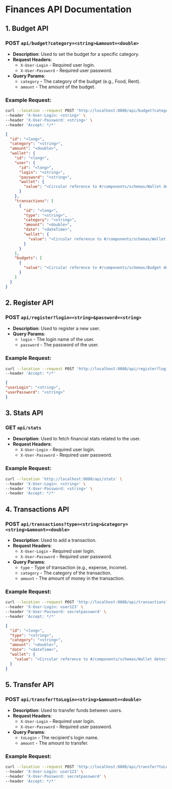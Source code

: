 # Finances API Documentation

## 1. Budget API

### **POST** `api/budget?category=<string>&amount=<double>`

- **Description**: Used to set the budget for a specific category.
- **Request Headers**:
    - `X-User-Login` - Required user login.
    - `X-User-Password` - Required user password.
- **Query Params**:
    - `category` - The category of the budget (e.g., Food, Rent).
    - `amount` - The amount of the budget.

### **Example Request**:
```bash
curl --location --request POST 'http://localhost:8080/api/budget?category=%3Cstring%3E&amount=%3Cdouble%3E' \
--header 'X-User-Login: <string>' \
--header 'X-User-Password: <string>' \
--header 'Accept: */*'
```
```json
{
  "id": "<long>",
  "category": "<string>",
  "amount": "<double>",
  "wallet": {
    "id": "<long>",
    "user": {
      "id": "<long>",
      "login": "<string>",
      "password": "<string>",
      "wallet": {
        "value": "<Circular reference to #/components/schemas/Wallet detected>"
      }
    },
    "transactions": [
      {
        "id": "<long>",
        "type": "<string>",
        "category": "<string>",
        "amount": "<double>",
        "date": "<dateTime>",
        "wallet": {
          "value": "<Circular reference to #/components/schemas/Wallet detected>"
        }
      }
    ],
    "budgets": [
      {
        "value": "<Circular reference to #/components/schemas/Budget detected>"
      }
    ]
  }
}

```
## 2. Register API

### **POST** `api/register?login=<string>&password=<string>`

- **Description**: Used to register a new user.
- **Query Params**:
    - `login` - The login name of the user.
    - `password` - The password of the user.

### **Example Request**:
```bash
curl --location --request POST 'http://localhost:8080/api/register?login=user123&password=secretpassword' \
--header 'Accept: */*'
```
```json
{
"userLogin": "<string>",
"userPassword": "<string>"
}
```
## 3. Stats API

### **GET** `api/stats`

- **Description**: Used to fetch financial stats related to the user.
- **Request Headers**:
    - `X-User-Login` - Required user login.
    - `X-User-Password` - Required user password.

### **Example Request**:
```bash
curl --location 'http://localhost:8080/api/stats' \
--header 'X-User-Login: <string>' \
--header 'X-User-Password: <string>' \
--header 'Accept: */*'
```

## 4. Transactions API

### **POST** `api/transactions?type=<string>&category=<string>&amount=<double>`

- **Description**: Used to add a transaction.
- **Request Headers**:
    - `X-User-Login` - Required user login.
    - `X-User-Password` - Required user password.
- **Query Params**:
    - `type` - Type of transaction (e.g., expense, income).
    - `category` - The category of the transaction.
    - `amount` - The amount of money in the transaction.

### **Example Request**:
```bash
curl --location --request POST 'http://localhost:8080/api/transactions?type=Expense&category=Food&amount=50.00' \
--header 'X-User-Login: user123' \
--header 'X-User-Password: secretpassword' \
--header 'Accept: */*'
```
```json
{
  "id": "<long>",
  "type": "<string>",
  "category": "<string>",
  "amount": "<double>",
  "date": "<dateTime>",
  "wallet": {
    "value": "<Circular reference to #/components/schemas/Wallet detected>"
  }
}
```
## 5. Transfer API

### **POST** `api/transfer?toLogin=<string>&amount=<double>`

- **Description**: Used to transfer funds between users.
- **Request Headers**:
    - `X-User-Login` - Required user login.
    - `X-User-Password` - Required user password.
- **Query Params**:
    - `toLogin` - The recipient's login name.
    - `amount` - The amount to transfer.

### **Example Request**:
```bash
curl --location --request POST 'http://localhost:8080/api/transfer?toLogin=anotherUser&amount=20.00' \
--header 'X-User-Login: user123' \
--header 'X-User-Password: secretpassword' \
--header 'Accept: */*'
```
